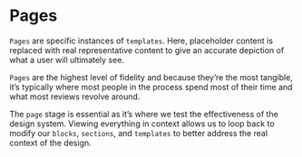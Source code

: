 # Pages

`Pages` are specific instances of `templates`. Here,
placeholder content is replaced with real representative content
to give an accurate depiction of what a
user will ultimately see.

`Pages` are the highest level of fidelity and because they’re the most tangible,
it’s typically where most people in the process spend most of their time and
what most reviews revolve around.

The `page` stage is essential as it’s where we test the effectiveness of the
design system. Viewing everything in context allows us to loop back to modify
our `blocks`, `sections`, and `templates` to better address the real context
of the design.
